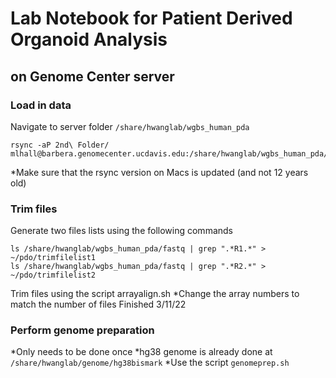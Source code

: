# Lab Notebook for Patient Derived Organoid Analysis
## on Genome Center server

### Load in data

Navigate to server folder `/share/hwanglab/wgbs_human_pda`

```
rsync -aP 2nd\ Folder/ mlhall@barbera.genomecenter.ucdavis.edu:/share/hwanglab/wgbs_human_pda/fastq
```

*Make sure that the rsync version on Macs is updated (and not 12 years old)

### Trim files

Generate two files lists using the following commands

```
ls /share/hwanglab/wgbs_human_pda/fastq | grep ".*R1.*" > ~/pdo/trimfilelist1
ls /share/hwanglab/wgbs_human_pda/fastq | grep ".*R2.*" > ~/pdo/trimfilelist2
```

Trim files using the script arrayalign.sh
*Change the array numbers to match the number of files
Finished 3/11/22

### Perform genome preparation

*Only needs to be done once
*hg38 genome is already done at `/share/hwanglab/genome/hg38bismark`
*Use the script `genomeprep.sh`
